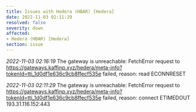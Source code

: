 ```yaml
---
title: Issues with Hedera (HBAR) [Hedera]
date: 2022-11-03 02:11:29
resolved: false
severity: down
affected:
- Hedera (HBAR) [Hedera]
section: issue
---
```


*2022-11-03 02:16:19* The gateway is unreachable: FetchError request to https://gateways.kaffinp.xyz/hedera/meta-info?tokenId=tti_1d0df1e636c9cb8ffecf535e failed, reason: read ECONNRESET

*2022-11-03 02:11:29* The gateway is unreachable: FetchError request to https://gateways.kaffinp.xyz/hedera/meta-info?tokenId=tti_1d0df1e636c9cb8ffecf535e failed, reason: connect ETIMEDOUT 193.31.116.152:443